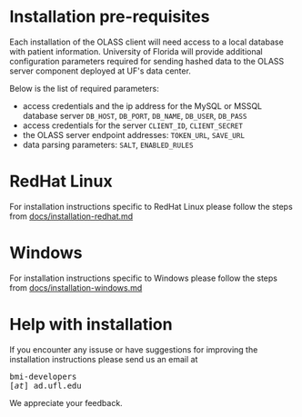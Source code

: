 # Installation pre-requisites

Each installation of the OLASS client will need access to a local database
with patient information. University of Florida will provide additional
configuration parameters required for sending hashed data to the OLASS server
component deployed at UF's data center.

Below is the list of required parameters:

- access credentials and the ip address for the MySQL or MSSQL database server
        `DB_HOST`, `DB_PORT`, `DB_NAME`, `DB_USER`, `DB_PASS`
- access credentials for the server
        `CLIENT_ID`, `CLIENT_SECRET`
- the OLASS server endpoint addresses:
        `TOKEN_URL`, `SAVE_URL`
- data parsing parameters:
        `SALT`, `ENABLED_RULES`


# RedHat Linux

For installation instructions specific to RedHat Linux please
follow the steps from [docs/installation-redhat.md](docs/installation-redhat.md)


# Windows

For installation instructions specific to Windows please
follow the steps from [docs/installation-windows.md](docs/installation-windows.md)


# Help with installation

If you encounter any issuse or have suggestions for improving the installation
instructions please send us an email at <pre>bmi-developers [*at*] ad.ufl.edu </pre>

We appreciate your feedback.
